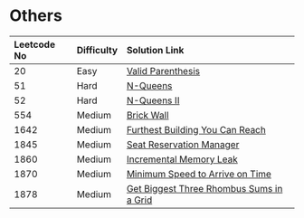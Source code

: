 # Others

| Leetcode No | Difficulty | Solution Link |
| :--- | :--- | :--- |
| 20 | Easy | [Valid Parenthesis](../leetcode-easy/leetcode-20-valid-parentheses.md) |
| 51 | Hard | [N-Queens](../leetcode-hard/leetcode-51-n-queens.md) |
| 52 | Hard  | [N-Queens II](../leetcode-hard/leetcode-52-n-queens-ii.md) |
| 554 | Medium | [Brick Wall](../leetcode-medium/leetcode-554-brick-wall.md) |
| 1642 | Medium | [Furthest Building You Can Reach](../leetcode-medium/leetcode-1642-furthest-building-you-can-reach.md) |
| 1845 | Medium | [Seat Reservation Manager](../leetcode-medium/leetcode-1845-seat-reservation-manager.md) |
| 1860 | Medium | [Incremental Memory Leak](../leetcode-medium/leetcode-1860-incremental-memory-leak.md) |
| 1870 | Medium | [Minimum Speed to Arrive on Time](../leetcode-medium/leetcode-1870-minimum-speed-to-arrive-on-time.md) |
| 1878 | Medium | [Get Biggest Three Rhombus Sums in a Grid](../leetcode-medium/leetcode-1878-get-biggest-three-rhombus-sums-in-a-grid.md) |



